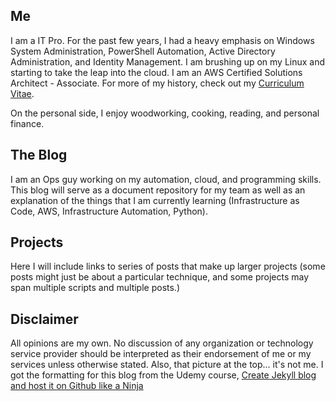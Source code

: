 
## Me

I am a IT Pro. For the past few years, I had a heavy emphasis on Windows System Administration, PowerShell Automation, Active Directory Administration, and Identity Management. I am brushing up on my Linux and starting to take the leap into the cloud. I am an AWS Certified Solutions Architect - Associate. For more of my history, check out my [Curriculum Vitae]({{site.url}}/cv.html).

On the personal side, I enjoy woodworking, cooking, reading, and personal finance.

## The Blog

I am an Ops guy working on my automation, cloud, and programming skills. This blog will serve as a document repository for my team as well as an explanation of the things that I am currently learning (Infrastructure as Code, AWS, Infrastructure Automation, Python).

## Projects

Here I will include links to series of posts that make up larger projects (some posts might just be about a particular technique, and some projects may span multiple scripts and multiple posts.)

## Disclaimer

All opinions are my own. No discussion of any organization or technology service provider should be interpreted as their endorsement of me or my services unless otherwise stated. Also, that picture at the top... it's not me. I got the formatting for this blog from the Udemy course, [Create Jekyll blog and host it on Github like a Ninja](https://www.udemy.com/create-free-jekyll-blog-on-github-pages-like-a-ninja/learn/v4/overview)
